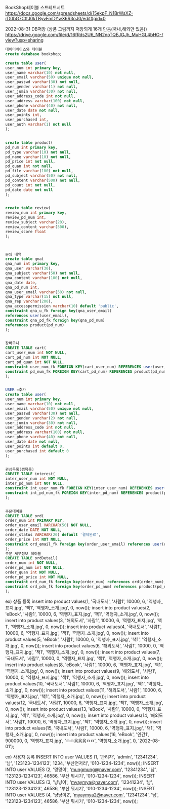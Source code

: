BookShop테이블 스프레드시트  
https://docs.google.com/spreadsheets/d/15ekpF_N1BrWsXZ-rD0bG7CttJ0kTByvFmDYwX6R3oJ0/edit#gid=0  


2022-08-31 DB저장 (상품 그림까지 저장되게 16개 만듬(국내,해외만 있음))  
https://drive.google.com/file/d/16fRds2U6_NN2noTQEJGJh_MuHGL4bHO-/view?usp=sharing  


```SQL
테이터베이스와 테이블
create database bookshop;

create table user(
user_num int primary key,
user_name varchar(10) not null,
user_email varchar(50) unique not null,
user_passwd varchar(30) not null,
user_gender varchar(1) not null,
user_jumin varchar(30) not null,
user_address_code int not null,
user_address varchar(100) not null,
user_phone varchar(40) not null,
user_date date not null,
user_points int,
user_purchased int,
user_auth varchar(1) not null
);


create table product(
pd_num int primary key,
pd_type varchar(10) not null,
pd_name varchar(10) not null,
pd_price int not null,
pd_quan int not null,
pd_file varchar(100) not null,
pd_subject varchar(50) not null,
pd_content varchar(500) not null,
pd_count int not null,
pd_date date not null
);


create table review(
review_num int primary key,
review_pd_num int,
review_subject varchar(20),
review_content varchar(500),
review_score float
);



문의 내역
create table qna(
qna_num int primary key,
qna_user varchar(30),
qna_subject varchar(50) not null,
qna_content varchar(100) not null,
qna_date date,
qna_pd_num int,
qna_user_email varchar(50) not null,
qna_type varchar(15) not null,
qna_rep varchar(200),
qna_accesspermission varchar(10) default 'public',
constraint qna_u_fk foreign key(qna_user_email)
references user(user_email),
constraint qna_pd_fk foreign key(qna_pd_num)
references product(pd_num)
);


장바구니  
CREATE TABLE cart(
cart_user_num int NOT NULL,
cart_pd_num int NOT NULL,
cart_pd_quan int NOT NULL,
constraint user_num_fk FOREIGN KEY(cart_user_num) REFERENCES user(user_num),
constraint pd_num_fk FOREIGN KEY(cart_pd_num) REFERENCES product(pd_num)
);


USER =추가
create table user(
user_num int primary key,
user_name varchar(10) not null,
user_email varchar(50) unique not null,
user_passwd varchar(30) not null,
user_gender varchar(2) not null,
user_jumin varchar(30) not null,
user_address_code int not null,
user_address varchar(100) not null,
user_phone varchar(40) not null,
user_date date not null,
user_points int default 0,
user_purchased int default 0
);


관심목록(찜목록)
CREATE TABLE interest(
inter_user_num int NOT NULL,
inter_pd_num int NOT NULL,
constraint int_user_num_fk FOREIGN KEY(inter_user_num) REFERENCES user(user_num),
constraint int_pd_num_fk FOREIGN KEY(inter_pd_num) REFERENCES product(pd_num)
);


주문테이블
CREATE TABLE ord(
order_num int PRIMARY KEY,
order_user_email VARCHAR(50) NOT NULL,
order_date DATE NOT NULL,
order_status VARCHAR(20) default '결제완료',
order_price int NOT NULL,
constraint ord_email_fk foreign key(order_user_email) references user(user_email)
);
주문 세부정보 테이블
CREATE TABLE ordDetail(
order_num int NOT NULL,
order_pd_num int NOT NULL,
order_quan int NOT NULL,
order_pd_price int NOT NULL,
constraint ord_num_fk foreign key(order_num) references ord(order_num),
constraint ord_pdn_fk foreign key(order_pd_num) references product(pd_num)
);
```


ex) 상품 등록
insert into product values(1, '국내도서', '사람1', 10000, 6, '역행자_표지.jpg', '책1', '역행자_소개.jpg', 0, now());
insert into product values(2, 'eBook', '사람1', 10000, 6, '역행자_표지.jpg', '책1', '역행자_소개.jpg', 0, now());
insert into product values(3, '해외도서', '사람1', 10000, 6, '역행자_표지.jpg', '책1', '역행자_소개.jpg', 0, now());
insert into product values(4, '국내도서', '사람1', 10000, 6, '역행자_표지.jpg', '책1', '역행자_소개.jpg', 0, now());
insert into product values(5, 'eBook', '사람1', 10000, 6, '역행자_표지.jpg', '책1', '역행자_소개.jpg', 0, now());
insert into product values(6, '해외도서', '사람1', 10000, 0, '역행자_표지.jpg', '책1', '역행자_소개.jpg', 0, now());
insert into product values(7, '국내도서', '사람1', 10000, 0, '역행자_표지.jpg', '책1', '역행자_소개.jpg', 0, now());
insert into product values(8, 'eBook', '사람1', 10000, 6, '역행자_표지.jpg', '책1', '역행자_소개.jpg', 0, now());
insert into product values(9, '해외도서', '사람1', 10000, 0, '역행자_표지.jpg', '책1', '역행자_소개.jpg', 0, now());
insert into product values(10, '국내도서', '사람1', 10000, 6, '역행자_표지.jpg', '책1', '역행자_소개.jpg', 0, now());
insert into product values(11, '해외도서', '사람1', 10000, 6, '역행자_표지.jpg', '책1', '역행자_소개.jpg', 0, now());
insert into product values(12, '국내도서', '사람1', 10000, 6, '역행자_표지.jpg', '책1', '역행자_소개.jpg', 0, now());
insert into product values(13, 'eBook', '사람1', 10000, 0, '역행자_표지.jpg', '책1', '역행자_소개.jpg', 0, now());
insert into product values(14, '해외도서', '사람1', 10000, 6, '역행자_표지.jpg', '책1', '역행자_소개.jpg', 0, now());
insert into product values(15, '국내도서', '사람1', 10000, 6, '역행자_표지.jpg', '책1', '역행자_소개.jpg', 0, now());
insert into product values(16, 'eBook', '인간1', 900000, 0, '역행자_표지.jpg', 'ㅁㅁ음음음ㅁㅁ', '역행자_소개.jpg', 0, '2022-08-01');

ex) 사용자 등록
INSERT INTO user VALUES (1, '관리자', 'admin', '12341234', '남', '123123-1234123', 1234, '부산언저리', '010-1234-1234', now());
INSERT INTO user VALUES (2, '멍멍이', 'mungmung@naver.com', '12341234', '남', '123123-1234123', 46586, '부산 뭐시기', '010-1234-1234', now());
INSERT INTO user VALUES (3, '냥냥이', 'myaymya@naver.com', '12341234', '남', '123123-1234123', 46586, '부산 뭐시기', '010-1234-1234', now());
INSERT INTO user VALUES (4, '냥냥이2', 'myaymya2@naver.com', '12341234', '남', '123123-1234123', 46586, '부산 뭐시기', '010-1234-1234',  now());


